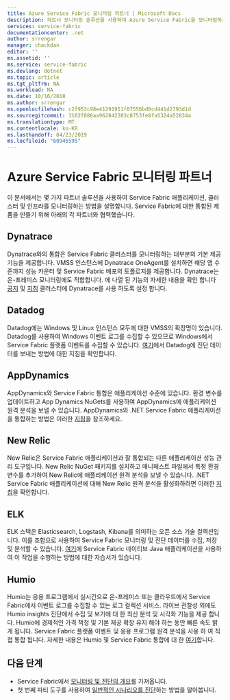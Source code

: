 ```yaml
---
title: Azure Service Fabric 모니터링 파트너 | Microsoft Docs
description: 파트너 모니터링 솔루션을 사용하여 Azure Service Fabric을 모니터링하는 방법 알아보기
services: service-fabric
documentationcenter: .net
author: srrengar
manager: chackdan
editor: ''
ms.assetid: ''
ms.service: service-fabric
ms.devlang: dotnet
ms.topic: article
ms.tgt_pltfrm: NA
ms.workload: NA
ms.date: 10/16/2018
ms.author: srrengar
ms.openlocfilehash: c2f953c98e41291951f07556bd0cd441d2793d1d
ms.sourcegitcommit: 3102f886aa962842303c8753fe8fa5324a52834a
ms.translationtype: MT
ms.contentlocale: ko-KR
ms.lasthandoff: 04/23/2019
ms.locfileid: "60946595"
---
```

# <a name="azure-service-fabric-monitoring-partners"></a>Azure Service Fabric 모니터링 파트너

이 문서에서는 몇 가지 파트너 솔루션을 사용하여 Service Fabric 애플리케이션, 클러스터 및 인프라를 모니터링하는 방법을 설명합니다. Service Fabric에 대한 통합된 제품을 만들기 위해 아래의 각 파트너와 협력했습니다.

## <a name="dynatrace"></a>Dynatrace

Dynatrace와의 통합은 Service Fabric 클러스터를 모니터링하는 대부분의 기본 제공 기능을 제공합니다. VMSS 인스턴스에 Dynatrace OneAgent를 설치하면 해당 앱 수준까지 성능 카운터 및 Service Fabric 배포의 토폴로지를 제공합니다. Dynatrace는 온-프레미스 모니터링에도 적합합니다. 에 나열 된 기능의 자세한 내용을 확인 합니다 [공지](https://www.dynatrace.com/news/blog/automatic-end-to-end-service-fabric-monitoring-with-dynatrace/) 및 [지침](https://www.dynatrace.com/news/blog/automatic-end-to-end-service-fabric-monitoring-with-dynatrace/) 클러스터에 Dynatrace를 사용 하도록 설정 합니다. 

## <a name="datadog"></a>Datadog

Datadog에는 Windows 및 Linux 인스턴스 모두에 대한 VMSS의 확장명이 있습니다. Datadog를 사용하여 Windows 이벤트 로그를 수집할 수 있으므로 Windows에서 Service Fabric 플랫폼 이벤트를 수집할 수 있습니다. [여기](https://www.datadoghq.com/blog/azure-monitoring-enhancements/#integrate-with-azure-service-fabric)에서 Datadog에 진단 데이터를 보내는 방법에 대한 지침을 확인합니다.

## <a name="appdynamics"></a>AppDynamics

AppDynamics와 Service Fabric 통합은 애플리케이션 수준에 있습니다. 환경 변수를 업데이트하고 App Dynamics NuGets를 사용하여 AppDynamics에 애플리케이션 원격 분석을 보낼 수 있습니다. AppDynamics와 .NET Service Fabric 애플리케이션을 통합하는 방법은 이러한 [지침](https://docs.appdynamics.com/display/AZURE/Install+AppDynamics+for+Azure+Service+Fabric)을 참조하세요.

## <a name="new-relic"></a>New Relic

New Relic은 Service Fabric 애플리케이션과 잘 통합되는 다른 애플리케이션 성능 관리 도구입니다. New Relic NuGet 패키지를 설치하고 매니페스트 파일에서 특정 환경 변수를 추가하여 New Relic에 애플리케이션 원격 분석을 보낼 수 있습니다. .NET Service Fabric 애플리케이션에 대해 New Relic 원격 분석을 활성화하려면 이러한 [지침](https://docs.newrelic.com/docs/agents/net-agent/azure-installation/install-net-agent-azure-service-fabric)을 확인합니다.

## <a name="elk"></a>ELK 

ELK 스택은 Elasticsearch, Logstash, Kibana를 의미하는 오픈 소스 기술 컬렉션입니다. 이를 조합으로 사용하여 Service Fabric 모니터링 및 진단 데이터를 수집, 저장 및 분석할 수 있습니다. [여기](service-fabric-tutorial-java-elk.md)에 Service Fabric 네이티브 Java 애플리케이션을 사용하여 이 작업을 수행하는 방법에 대한 자습서가 있습니다. 

## <a name="humio"></a>Humio

Humio는 응용 프로그램에서 실시간으로 온-프레미스 또는 클라우드에서 Service Fabric에서 이벤트 로그를 수집할 수 있는 로그 컬렉션 서비스. 라이브 관찰성 외에도 Humio insights 진단에서 수집 및 보기에 대 한 최신 분석 및 시각화 기능을 제공 합니다. Humio에 경제적인 가격 책정 및 기본 제공 확장 유지 해야 하는 동안 빠른 속도 밝게 됩니다. Service Fabric 플랫폼 이벤트 및 응용 프로그램 원격 분석을 사용 하 여 직접 통합 됩니다. 자세한 내용은 Humio 및 Service Fabric 통합에 대 한 [여기](https://github.com/humio/service-fabric-humio)합니다.

## <a name="next-steps"></a>다음 단계

* Service Fabric에서 [모니터링 및 진단의 개요](service-fabric-diagnostics-overview.md)를 가져옵니다.
* 첫 번째 파티 도구를 사용하여 [일반적인 시나리오를 진단](service-fabric-diagnostics-common-scenarios.md)하는 방법을 알아봅니다.

